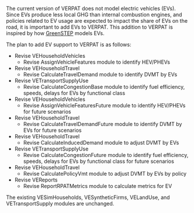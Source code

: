 The current version of VERPAT does not model electric vehicles (EVs).  Since EVs produce less local GHG than internal combustion engines, and policies related to EV usage are expected to impact the share of EVs on the road, it is important to add EVs to VERPAT.  This addition to VERPAT is inspired by how [GreenSTEP](https://github.com/gregorbj/GreenSTEP/blob/master/Documentation/GreenSTEP-RSPM_Documentation_20151220.docx) models EVs.

The plan to add EV support to VERPAT is as follows:

  - Revise VEHouseholdVehicles
    - Revise AssignVehicleFeatures module to identify HEV/PHEVs
  - Revise VEHouseholdTravel
    - Revise CalculateTravelDemand module to identify DVMT by EVs
  - Revise VETransportSupplyUse
    - Revise CalculateCongestionBase module to identify fuel efficiency, speeds, delays for EVs by functional class
  - Revise VEHouseholdVehicles
    - Revise AssignVehicleFeaturesFuture module to identify HEV/PHEVs for future scenarios
  - Revise VEHouseholdTravel
    - Revise CalculateTravelDemandFuture module to identify DVMT by EVs for future scenarios
  - Revise VEHouseholdTravel
    - Revise CalculateInducedDemand module to adjust DVMT by EVs
  - Revise VETransportSupplyUse
    - Revise CalculateCongestionFuture module to identify fuel efficiency, speeds, delays for EVs by functional class for future scenarios
  - Revise VEHouseholdTravel
    - Revise CalculatePolicyVmt module to adjust DVMT by EVs by policy
  - Revise VEReports
    - Revise ReportRPATMetrics module to calculate metrics for EV

The existing VESimHouseholds, VESyntheticFirms, VELandUse, and VETransportSupply modules are unchanged.


